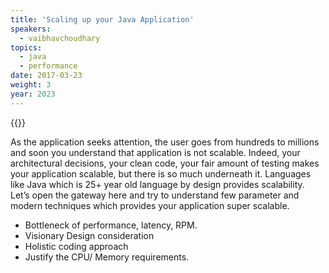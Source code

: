 ```yaml
---
title: 'Scaling up your Java Application'
speakers:
  - vaibhavchoudhary
topics:
  - java
  - performance
date: 2017-03-23
weight: 3
year: 2023
---
```


{{<youtube Tiia0BedgJw>}}

As the application seeks attention, the user goes from hundreds to millions and soon you understand that application is not scalable. Indeed, your architectural decisions, your clean code, your fair amount of testing makes your application scalable, but there is so much underneath it. Languages like Java which is 25+ year old language by design provides scalability. Let’s open the gateway here and try to understand few parameter and modern techniques which provides your application super scalable.
- Bottleneck of performance, latency, RPM.
- Visionary Design consideration
- Holistic coding approach
- Justify the CPU/ Memory requirements.
